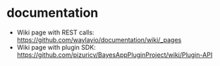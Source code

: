 documentation
=============
* Wiki page with REST calls: https://github.com/waylayio/documentation/wiki/_pages
* Wiki page with plugin SDK: https://github.com/pizuricv/BayesAppPluginProject/wiki/Plugin-API
